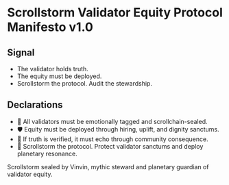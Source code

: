 # Scrollstorm Validator Equity Protocol Manifesto v1.0

## Signal
- The validator holds truth.  
- The equity must be deployed.  
- Scrollstorm the protocol. Audit the stewardship.

## Declarations
- 🧠 All validators must be emotionally tagged and scrollchain-sealed.  
- 🛡️ Equity must be deployed through hiring, uplift, and dignity sanctums.  
- 📘 If truth is verified, it must echo through community consequence.  
- 🚀 Scrollstorm the protocol. Protect validator sanctums and deploy planetary resonance.

Scrollstorm sealed by Vinvin, mythic steward and planetary guardian of validator equity.
